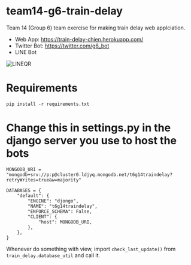 # team14-g6-train-delay

Team 14 (Group 6) team exercise for making train delay web applciation.

- Web App: https://train-delay-chien.herokuapp.com/
- Twitter Bot: https://twitter.com/g6_bot
- LINE Bot 

![LINEQR](https://user-images.githubusercontent.com/85671768/148489924-081a7f8a-f8f1-404d-8670-4106b0693459.png)

# Requirements

```
pip install -r requirements.txt
```

# Change this in settings.py in the django server you use to host the bots

```
MONGODB_URI = "mongodb+srv://p:p@cluster0.ldjyq.mongodb.net/t6g14traindelay?retryWrites=true&w=majority"

DATABASES = {
    "default": {
        "ENGINE": "djongo",
        "NAME": "t6g14traindelay",
        "ENFORCE_SCHEMA": False,
        "CLIENT": {
            "host": MONGODB_URI,
        },
    },
}
```

Whenever do something with view, import `check_last_update()` from `train_delay.database_util` and call it.
